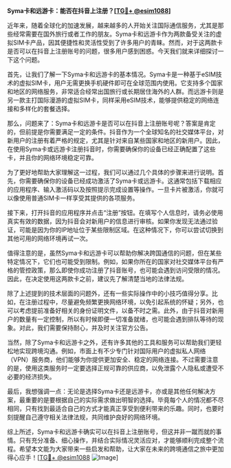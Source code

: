 **Syma卡和远游卡：能否在抖音上注册？[[TG💪+ @esim1088](https://t.me/s/esim1088)]**

近年来，随着全球化的加速发展，越来越多的人开始关注国际通信服务，尤其是那些经常需要在国外旅行或者工作的朋友。Syma卡和远游卡作为两款备受关注的虚拟SIM卡产品，因其便捷性和灵活性受到了许多用户的青睐。然而，对于这两款卡是否可以在抖音上注册账号的问题，很多用户感到困惑。今天我们就来详细探讨一下这个问题。

首先，让我们了解一下Syma卡和远游卡的基本情况。Syma卡是一种基于eSIM技术的虚拟SIM卡，用户无需更换手机硬件即可在全球范围内使用。它支持多个国家和地区的网络服务，非常适合经常出国旅行或长期居住海外的人群。而远游卡则是另一款主打国际漫游的虚拟SIM卡，同样采用eSIM技术，能够提供稳定的网络连接和多样化的套餐选择。

那么，问题来了：Syma卡和远游卡是否可以在抖音上注册账号呢？答案是肯定的，但前提是你需要满足一定的条件。抖音作为一个全球知名的社交媒体平台，对新用户的注册有着严格的规定，尤其是针对来自某些国家和地区的新用户。因此，在使用Syma卡或远游卡注册抖音时，你需要确保你的设备已经正确配置了这些卡，并且你的网络环境稳定可靠。

为了更好地帮助大家理解这一过程，我们可以通过几个具体的步骤来进行说明。首先，你需要确保你的设备已经成功激活了Syma卡或远游卡。这通常包括下载相应的应用程序、输入激活码以及按照提示完成设置等操作。一旦卡片被激活，你就可以像使用普通SIM卡一样享受其提供的各项服务。

接下来，打开抖音的应用程序并点击“注册”按钮。在填写个人信息时，请务必使用真实有效的数据，因为抖音会对新用户的信息进行审核。如果你发现无法通过验证，可能是因为你的IP地址位于某些限制区域。在这种情况下，你可以尝试切换到其他可用的网络环境再试一次。

值得注意的是，虽然Syma卡和远游卡可以帮助你解决跨国通信的问题，但在某些特定情况下，它们也可能受到限制。例如，如果你所在的国家对社交媒体平台有严格的管控政策，那么即使你成功注册了抖音账号，也可能会遇到访问受限的情况。因此，在决定使用这两款卡之前，建议先了解清楚当地的法律法规。

除了上述提到的技术层面的问题外，还有一些实际操作中的小技巧值得分享。比如，在注册过程中，尽量避免频繁更换网络环境，以免引起系统的怀疑；另外，也可以考虑提前准备好相关的身份证明文件，以备不时之需。此外，由于抖音对新用户的数量有一定控制，所以有时候即便一切准备就绪，也可能会遇到排队等待的现象。对此，我们需要保持耐心，并及时关注官方公告。

当然，除了Syma卡和远游卡之外，还有许多其他的工具和服务可以帮助我们更轻松地实现跨境沟通。例如，市面上有不少专门针对国际用户的虚拟私人网络（VPN）服务商，他们能够为你提供更加安全、稳定的网络连接。不过需要注意的是，使用这类服务时一定要选择正规可靠的供应商，以免泄露个人隐私或遭受不必要的经济损失。

最后，我想强调一点：无论是选择Syma卡还是远游卡，亦或是其他任何解决方案，最重要的是要根据自己的实际需求做出明智的选择。毕竟每个人的情况都不尽相同，只有找到最适合自己的方式才能真正享受到便利带来的乐趣。同时，也要时刻提醒自己遵守相关法律法规，共同维护良好的网络环境。

综上所述，Syma卡和远游卡确实可以在抖音上注册账号，但这并非一蹴而就的事情。只有充分准备、细心操作，并结合实际情况灵活应对，才能够顺利完成整个流程。希望本文能为大家带来一些启发和帮助，让大家在未来的跨境通信之旅中更加得心应手！[[TG💪+ @esim1088](https://t.me/s/esim1088) ![Image](https://i.postimg.cc/4NQfJmqS/Snipaste-2025-05-13-00-14-12.png)]
